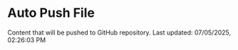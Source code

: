 # Auto Push File

Content that will be pushed to GitHub repository.
Last updated: 07/05/2025, 02:26:03 PM